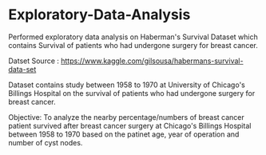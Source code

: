# Exploratory-Data-Analysis

Performed exploratory data analysis on Haberman's Survival Dataset which contains Survival of patients who had undergone surgery for breast cancer.

Datset Source : https://www.kaggle.com/gilsousa/habermans-survival-data-set

Dataset contains study between 1958 to 1970 at University of Chicago's Billings Hospital on the survival of patients who had undergone surgery
for breast cancer.

Objective: To analyze the nearby percentage/numbers of breast cancer patient survived after breast cancer surgery at Chicago's Billings Hospital between 1958 to 1970 based on the patinet age, year of operation and number of cyst nodes.

